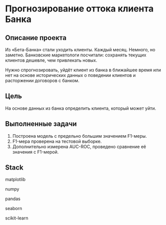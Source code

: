 # Прогнозирование оттока клиента Банка

## Описание проекта

Из «Бета-Банка» стали уходить клиенты. Каждый месяц. Немного, но заметно. Банковские маркетологи посчитали: сохранять текущих клиентов дешевле, чем привлекать новых.

Нужно спрогнозировать, уйдёт клиент из банка в ближайшее время или нет на основе исторических данных о поведении клиентов и расторжении договоров с банком.

## Цель

На основе данных из банка определить клиента, который может уйти.

## Выполненные задачи

1. Построена модель с предельно большим значением F1-меры.
2. F1-мера проверена на тестовой выборке.
3. Дополнительно измерена AUC-ROC, проведено сравнение её значения с F1-мерой.

## Stack

matplotlib

numpy 

pandas 

seaborn 

scikit-learn 
